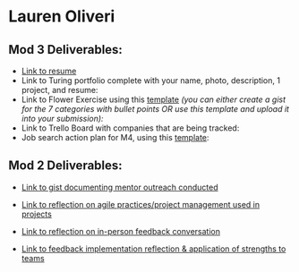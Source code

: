 # Lauren Oliveri

## Mod 3 Deliverables:

* [Link to resume](https://www.canva.com/design/DACUfYbNAPU/TsYu-GOh2nUP_kRg2IbCQA/view?utm_content=DACUfYbNAPU&utm_campaign=designshare&utm_medium=link&utm_source=sharebutton)
* Link to Turing portfolio complete with your name, photo, description, 1 project, and resume:
* Link to Flower Exercise using this [template](https://github.com/turingschool/career-development-curriculum/blob/master/files/Career%20Unit%20-%20The%20Flower%20Diagram.pdf) *(you can either create a gist for the 7 categories with bullet points OR use this template and upload it into your submission):*
* Link to Trello Board with companies that are being tracked: 
* Job search action plan for M4, using this [template](https://github.com/turingschool/career-development-curriculum/blob/master/module_three/mod_4_action_plan_template.md):

## Mod 2 Deliverables:
* [Link to gist documenting mentor outreach conducted](https://gist.github.com/lao9/6649939a9a7d1d70160bb37f9b674d69)
  
* [Link to reflection on agile practices/project management used in projects](https://gist.github.com/lao9/1d0e85aa418ac4ea81072b43cd8aa06c)
  
 * [Link to reflection on in-person feedback conversation](https://gist.github.com/lao9/08a88c4262f0801fce8dc3b30bef8bec)
  
 * [Link to feedback implementation reflection & application of strengths to teams](https://gist.github.com/lao9/f92fdf7a932cfe175a1f6f8e85ce08cb)
